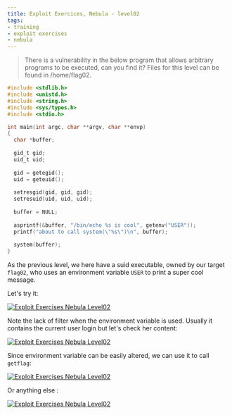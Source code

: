 ```yaml
---
title: Exploit Exercices, Nebula - level02
tags:
- training
- exploit exercises
- nebula
---
```

> There is a vulnerability in the below program that allows arbitrary programs to be executed, can you find it? 
Files for this level can be found in /home/flag02.

~~~c
#include <stdlib.h>
#include <unistd.h>
#include <string.h>
#include <sys/types.h>
#include <stdio.h>

int main(int argc, char **argv, char **envp)
{
  char *buffer;
  
  gid_t gid;
  uid_t uid;
  
  gid = getegid();
  uid = geteuid();
  
  setresgid(gid, gid, gid);
  setresuid(uid, uid, uid);
  
  buffer = NULL;
  
  asprintf(&buffer, "/bin/echo %s is cool", getenv("USER"));
  printf("about to call system(\"%s\")\n", buffer);
  
  system(buffer);
}
~~~

As the previous level, we here have a suid executable, owned by our target `flag02`, who uses an environment variable `USER` to print a super cool message. 
<!--more-->
Let's try it:

[![Exploit Exercises Nebula Level02](/images/exploit_exercices_nebula_level02_1.png)](/images/exploit_exercices_nebula_level02_1.png)

Note the lack of filter when the environment variable is used. 
Usually it contains the current user login but let's check her content:

[![Exploit Exercises Nebula Level02](/images/exploit_exercices_nebula_level02_2.png)](/images/exploit_exercices_nebula_level02_2.png)

Since environment variable can be easily altered, we can use it to call `getflag`:

[![Exploit Exercises Nebula Level02](/images/exploit_exercices_nebula_level02_3.png)](/images/exploit_exercices_nebula_level02_3.png)

Or anything else :

[![Exploit Exercises Nebula Level02](/images/exploit_exercices_nebula_level02_4.png)](/images/exploit_exercices_nebula_level02_4.png)
